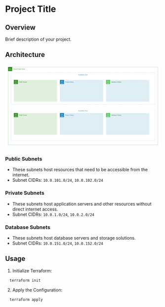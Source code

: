 # Project Title

## Overview
Brief description of your project.

## Architecture
 ![ Alt Architecture](AWS.png)

### Public Subnets
- These subnets host resources that need to be accessible from the internet.
- Subnet CIDRs: `10.0.101.0/24`, `10.0.102.0/24`

### Private Subnets
- These subnets host application servers and other resources without direct internet access.
- Subnet CIDRs: `10.0.1.0/24`, `10.0.2.0/24`

### Database Subnets
- These subnets host database servers and storage solutions.
- Subnet CIDRs: `10.0.151.0/24`, `10.0.152.0/24`

## Usage
1. Initialize Terraform:
 ```sh
   terraform init
 ```  

2. Apply the Configuration:
 ```sh
   terraform apply
 ```
